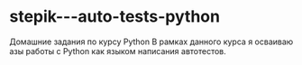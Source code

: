 # stepik---auto-tests-python
Домашние задания по курсу Python
В рамках данного курса я осваиваю азы работы с Python как языком написания автотестов.
